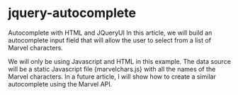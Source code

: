 # jquery-autocomplete
Autocomplete with HTML and JQueryUI
In this article, we will build an autocomplete input field that will allow the user to select from a list of Marvel characters.

We will only be using Javascript and HTML in this example. The data source will be a static Javascript file {marvelchars.js} with all the names of the Marvel characters. In a future article, I will show how to create a similar autocomplete using the Marvel API.
